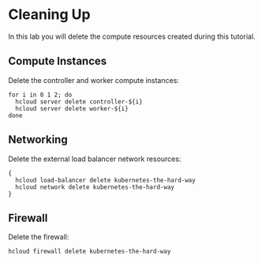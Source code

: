 # Cleaning Up

In this lab you will delete the compute resources created during this tutorial.

## Compute Instances

Delete the controller and worker compute instances:

```shell
for i in 0 1 2; do
  hcloud server delete controller-${i}
  hcloud server delete worker-${i}
done
```

## Networking

Delete the external load balancer network resources:

```shell
{
  hcloud load-balancer delete kubernetes-the-hard-way
  hcloud network delete kubernetes-the-hard-way
}
```

## Firewall

Delete the firewall:

```shell
hcloud firewall delete kubernetes-the-hard-way
```
